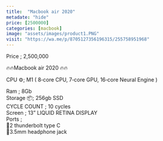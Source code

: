```yaml
---
title:  "Macbook air 2020"
metadate: "hide"
price: [2500000]
categories: [macbook]
image: "assets/images/product1.PNG"
visit: "https://wa.me/p/8705127356196315/255758951968"
---
```


Price ; 2,500,000

🔥🔥Macbook air 2020 🔥🔥

CPU ⚙️; M1 ( 8‑core CPU, 7‑core GPU, 16‑core Neural Engine ) 

Ram ; 8Gb   
Storage 📦; 256gb SSD   
CYCLE COUNT ; 10 cycles   
Screen ; 13” LIQUID RETINA DISPLAY   
Ports ;   
📍2 thunderbolt type C   
📍3.5mm headphone jack  



